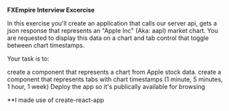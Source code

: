 **FXEmpire Interview Excercise**

In this exercise you'll create an application that calls our server api, gets a json response that represents an "Apple Inc" (Aka: aapl) market chart. You are requested to display this data on a chart and tab control that toggle between chart timestamps.

Your task is to:

create a component that represents a chart from Apple stock data.
create a component that represents tabs with chart timestamps (1 minute, 5 minutes, 1 hour, 1 week)
Deploy the app so it's publically available for browsing

**I made use of create-react-app 

